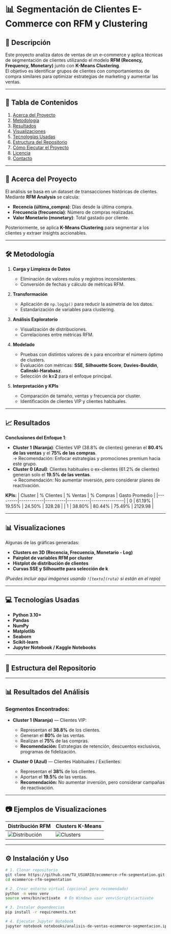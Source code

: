 # 📊 Segmentación de Clientes E-Commerce con RFM y Clustering

## 📌 Descripción

Este proyecto analiza datos de ventas de un e-commerce y aplica técnicas de segmentación de clientes utilizando el modelo **RFM (Recency, Frequency, Monetary)** junto con **K-Means Clustering**.  
El objetivo es identificar grupos de clientes con comportamientos de compra similares para optimizar estrategias de marketing y aumentar las ventas.

---

## 📂 Tabla de Contenidos

1. [Acerca del Proyecto](#acerca-del-proyecto)
2. [Metodología](#metodología)
3. [Resultados](#resultados)
4. [Visualizaciones](#visualizaciones)
5. [Tecnologías Usadas](#tecnologías-usadas)
6. [Estructura del Repositorio](#estructura-del-repositorio)
7. [Cómo Ejecutar el Proyecto](#cómo-ejecutar-el-proyecto)
8. [Licencia](#licencia)
9. [Contacto](#contacto)

---

## 📖 Acerca del Proyecto

El análisis se basa en un dataset de transacciones históricas de clientes.  
Mediante **RFM Analysis** se calcula:

- **Recencia (última_compra)**: Días desde la última compra.
- **Frecuencia (frecuencia)**: Número de compras realizadas.
- **Valor Monetario (monetary)**: Total gastado por cliente.

Posteriormente, se aplica **K-Means Clustering** para segmentar a los clientes y extraer insights accionables.

---

## 🛠️ Metodología

1. **Carga y Limpieza de Datos**
   - Eliminación de valores nulos y registros inconsistentes.
   - Conversión de fechas y cálculo de métricas RFM.
2. **Transformación**
   - Aplicación de `np.log1p()` para reducir la asimetría de los datos.
   - Estandarización de variables para clustering.
3. **Análisis Exploratorio**
   - Visualización de distribuciones.
   - Correlaciones entre métricas RFM.
4. **Modelado**

   - Pruebas con distintos valores de `k` para encontrar el número óptimo de clusters.
   - Evaluación con métricas: **SSE**, **Silhouette Score**, **Davies-Bouldin**, **Calinski-Harabasz**.
   - Selección de **k=2** para el enfoque principal.

5. **Interpretación y KPIs**
   - Comparación de tamaño, ventas y frecuencia por cluster.
   - Identificación de clientes VIP y clientes habituales.

---

## 📈 Resultados

**Conclusiones del Enfoque 1**:

- **Cluster 1 (Naranja)**: Clientes VIP (38.8% de clientes) generan el **80.4% de las ventas** y el **75% de las compras**.  
  → Recomendación: Enfocar estrategias y promociones premium hacia este grupo.
- **Cluster 0 (Azul)**: Clientes habituales o ex-clientes (61.2% de clientes) generan solo el **19.5% de las ventas**.  
  → Recomendación: No aumentar inversión, pero considerar planes de reactivación.

**KPIs:**
| Cluster | % Clientes | % Ventas | % Compras | Gasto Promedio |
|---------|------------|----------|-----------|----------------|
| 0 | 61.19% | 19.55% | 24.50% | 328.28 |
| 1 | 38.80% | 80.44% | 75.49% | 2129.98 |

---

## 📊 Visualizaciones

Algunas de las gráficas generadas:

- **Clusters en 3D (Recencia, Frecuencia, Monetario - Log)**
- **Pairplot de variables RFM por cluster**
- **Histplot de distribución de clientes**
- **Curvas SSE y Silhouette para selección de k**

_(Puedes incluir aquí imágenes usando `![texto](ruta)` si están en el repo)_

---

## 💻 Tecnologías Usadas

- **Python 3.10+**
- **Pandas**
- **NumPy**
- **Matplotlib**
- **Seaborn**
- **Scikit-learn**
- **Jupyter Notebook / Kaggle Notebooks**

---

## 📁 Estructura del Repositorio

---

## 📊 Resultados del Análisis

### Segmentos Encontrados:

- **Cluster 1 (Naranja)** — Clientes VIP:

  - Representan el **38.8%** de los clientes.
  - Generan el **80%** de las ventas.
  - Realizan el **75%** de las compras.
  - **Recomendación:** Estrategias de retención, descuentos exclusivos, programas de fidelización.

- **Cluster 0 (Azul)** — Clientes Habituales / Exclientes:
  - Representan el **38%** de los clientes.
  - Aportan el **19.5%** de las ventas.
  - **Recomendación:** No aumentar inversión, pero considerar campañas de reactivación.

---

## 📷 Ejemplos de Visualizaciones

| Distribución RFM                             | Clusters K-Means                 |
| -------------------------------------------- | -------------------------------- |
| ![Distribución](images/distribucion_rfm.png) | ![Clusters](images/clusters.png) |

---

## ⚙️ Instalación y Uso

```bash
# 1. Clonar repositorio
git clone https://github.com/TU_USUARIO/ecommerce-rfm-segmentation.git
cd ecommerce-rfm-segmentation

# 2. Crear entorno virtual (opcional pero recomendado)
python -m venv venv
source venv/bin/activate  # En Windows usar venv\Scripts\activate

# 3. Instalar dependencias
pip install -r requirements.txt

# 4. Ejecutar Jupyter Notebook
jupyter notebook notebooks/analisis-de-ventas-ecommerce-segmentacion.ipynb
```

